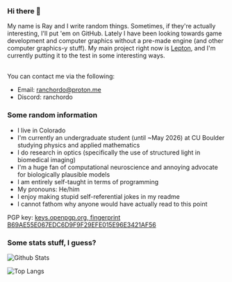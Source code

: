 ### Hi there 👋

My name is Ray and I write random things. Sometimes, if they're actually interesting, I'll put 'em on GitHub. Lately I have been looking towards game development and computer graphics without a pre-made engine (and other computer graphics-y stuff). My main project right now is [Lepton](https://github.com/ranchordo/lepton2), and I'm currently putting it to the test in some interesting ways.<br><br>

You can contact me via the following:
- Email: <a href="mailto:ranchordo@proton.me">ranchordo@proton.me</a>
- Discord: ranchordo

### Some random information
- I live in Colorado
- I'm currently an undergraduate student (until ~May 2026) at CU Boulder studying physics and applied mathematics
- I do research in optics (specifically the use of structured light in biomedical imaging)
- I'm a huge fan of computational neuroscience and annoying advocate for biologically plausible models
- I am entirely self-taught in terms of programming
- My pronouns: He/him
- I enjoy making stupid self-referential jokes in my readme
- I cannot fathom why anyone would have actually read to this point
  
PGP key: [keys.openpgp.org, fingerprint B69AE55E067EDC6D9F9F29EFE015E96E3421AF56](https://keys.openpgp.org/vks/v1/by-fingerprint/B69AE55E067EDC6D9F9F29EFE015E96E3421AF56)

### Some stats stuff, I guess?

![Github Stats](https://github-readme-stats.vercel.app/api?username=ranchordo&show_icons=true&theme=algolia&include_all_commits=true&hide_border=true&count_private=true)

![Top Langs](https://github-readme-stats.vercel.app/api/top-langs/?username=ranchordo&layout=compact&theme=algolia&hide_border=true)
